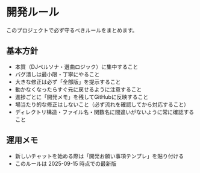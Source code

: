 # 開発ルール

このプロジェクトで必ず守るべきルールをまとめます。

## 基本方針
- 本質（DJペルソナ・選曲ロジック）に集中すること
- バグ潰しは最小限・丁寧にやること
- 大きな修正は必ず「全部版」を提示すること
- 動かなくなったらすぐ元に戻せるように注意すること
- 進捗ごとに「開発メモ」を残してGitHubに反映すること
- 場当たり的な修正はしないこと（必ず流れを確認してから対応すること）
- ディレクトリ構造・ファイル名・関数名に間違いがないように常に確認すること

## 運用メモ
- 新しいチャットを始める際は「開発お願い事項テンプレ」を貼り付ける
- このルールは 2025-09-15 時点での最新版
